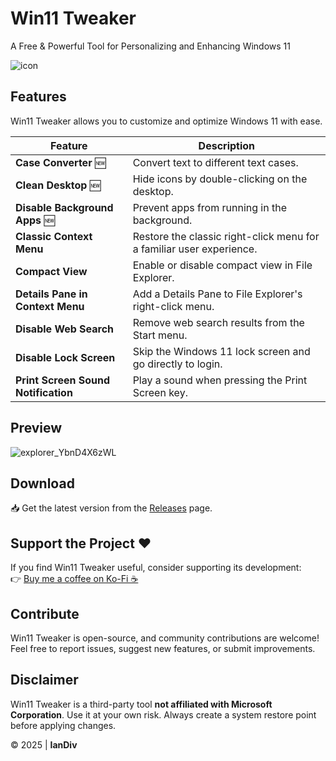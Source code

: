 # Win11 Tweaker
A Free & Powerful Tool for Personalizing and Enhancing Windows 11  

![icon](https://github.com/user-attachments/assets/41e0dc88-ec6f-484a-8be7-0a82470a3b68)

## Features
Win11 Tweaker allows you to customize and optimize Windows 11 with ease.

| Feature | Description |
|---------|------------|
| **Case Converter** 🆕 | Convert text to different text cases. |
| **Clean Desktop** 🆕 | Hide icons by double-clicking on the desktop. |
| **Disable Background Apps** 🆕 | Prevent apps from running in the background. |
| **Classic Context Menu** | Restore the classic right-click menu for a familiar user experience. |
| **Compact View** | Enable or disable compact view in File Explorer. |
| **Details Pane in Context Menu** | Add a Details Pane to File Explorer's right-click menu. |
| **Disable Web Search** | Remove web search results from the Start menu. |
| **Disable Lock Screen** | Skip the Windows 11 lock screen and go directly to login. |
| **Print Screen Sound Notification** | Play a sound when pressing the Print Screen key. |


## Preview

![explorer_YbnD4X6zWL](https://github.com/user-attachments/assets/8b840c18-ac27-462d-816d-515a4b8fd008)

## Download
📥 Get the latest version from the [Releases](https://github.com/iandiv/Win11Tweaker/releases) page.

## Support the Project ❤️
If you find Win11 Tweaker useful, consider supporting its development:  
👉 [Buy me a coffee on Ko-Fi ☕](https://ko-fi.com/iandiv)

## Contribute
Win11 Tweaker is open-source, and community contributions are welcome! Feel free to report issues, suggest new features, or submit improvements.

## Disclaimer
Win11 Tweaker is a third-party tool **not affiliated with Microsoft Corporation**. Use it at your own risk. Always create a system restore point before applying changes.

© 2025 | **IanDiv**
